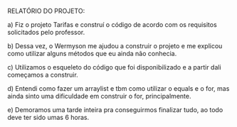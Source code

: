 RELATÓRIO DO PROJETO:

a)	Fiz o projeto Tarifas e construí o código de acordo com os requisitos solicitados pelo professor.

b)	Dessa vez, o Wermyson me ajudou a construir o projeto e me explicou como utilizar alguns métodos que eu ainda não conhecia. 

c)	Utilizamos o esqueleto do código que foi disponibilizado e a partir dali começamos a construir. 

d)	Entendi como fazer um arraylist e tbm como utilizar o equals e o for, mas ainda sinto uma dificuldade em construir o for, principalmente.

e)	Demoramos uma tarde inteira pra conseguirmos finalizar tudo, ao todo deve ter sido umas 6 horas.
